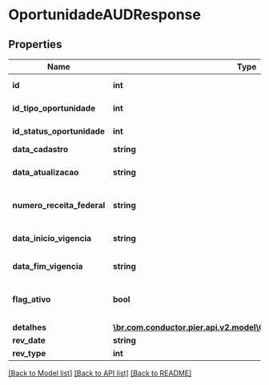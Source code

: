 # OportunidadeAUDResponse

## Properties
Name | Type | Description | Notes
------------ | ------------- | ------------- | -------------
**id** | **int** | C\u00C3\u00B3digo identificador da oportunidade | [optional] 
**id_tipo_oportunidade** | **int** | C\u00C3\u00B3digo identificador do tipo oportunidade | [optional] 
**id_status_oportunidade** | **int** | C\u00C3\u00B3digo identificador do status oportunidade | [optional] 
**data_cadastro** | **string** | Data cadastro da oportunidade. | [optional] 
**data_atualizacao** | **string** | Data atualiza\u00C3\u00A7\u00C3\u00A3o da oportunidade. | [optional] 
**numero_receita_federal** | **string** | N\u00C3\u00BAmero receita federal do cliente ao qual ser\u00C3\u00A1 ofertada a oportunidade | [optional] 
**data_inicio_vigencia** | **string** | In\u00C3\u00ADcio da vig\u00C3\u00AAncia da oportunidade | [optional] 
**data_fim_vigencia** | **string** | fim da vig\u00C3\u00AAncia da oportunidade | [optional] 
**flag_ativo** | **bool** | Flag de verifica\u00C3\u00A7\u00C3\u00A3o se a oportunidade est\u00C3\u00A1 ativa | [optional] 
**detalhes** | [**\br.com.conductor.pier.api.v2.model\CdtDetalheOportunidadeAUD[]**](CdtDetalheOportunidadeAUD.md) | Lista de detalhes da oportunidade | [optional] 
**rev_date** | **string** | Data da auditoria | [optional] 
**rev_type** | **int** | Tipo da auditoria | [optional] 

[[Back to Model list]](../README.md#documentation-for-models) [[Back to API list]](../README.md#documentation-for-api-endpoints) [[Back to README]](../README.md)


